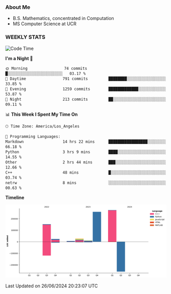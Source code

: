 ### About Me

- B.S. Mathematics, concentrated in Computation
- MS Computer Science at UCR


### WEEKLY STATS
<!--START_SECTION:waka-->
![Code Time](http://img.shields.io/badge/Code%20Time-208%20hrs%2011%20mins-blue)

**I'm a Night 🦉** 

```text
🌞 Morning                74 commits          █░░░░░░░░░░░░░░░░░░░░░░░░   03.17 % 
🌆 Daytime                791 commits         ████████░░░░░░░░░░░░░░░░░   33.85 % 
🌃 Evening                1259 commits        █████████████░░░░░░░░░░░░   53.87 % 
🌙 Night                  213 commits         ██░░░░░░░░░░░░░░░░░░░░░░░   09.11 % 
```


📊 **This Week I Spent My Time On** 

```text
🕑︎ Time Zone: America/Los_Angeles

💬 Programming Languages: 
Markdown                 14 hrs 22 mins      █████████████████░░░░░░░░   66.18 % 
Python                   3 hrs 9 mins        ████░░░░░░░░░░░░░░░░░░░░░   14.55 % 
Other                    2 hrs 44 mins       ███░░░░░░░░░░░░░░░░░░░░░░   12.66 % 
C++                      48 mins             █░░░░░░░░░░░░░░░░░░░░░░░░   03.74 % 
netrw                    8 mins              ░░░░░░░░░░░░░░░░░░░░░░░░░   00.63 % 
```

**Timeline**

![Lines of Code chart](https://raw.githubusercontent.com/nickocruzm/nickocruzm/main/assets/bar_graph.png)


 Last Updated on 26/06/2024 20:23:07 UTC
<!--END_SECTION:waka-->
